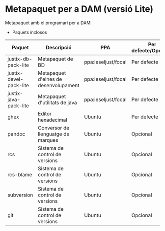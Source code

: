 # Metapaquet per a DAM (versió Lite)

Metapaquet amb el programari per a DAM.

* Paquets inclosos

| Paquet | Descripció | PPA | Per defecte/Opcional |
|-------|-----------|-------|--------------|
| justix-db-pack-lite | Metapaquet de BD | ppa:ieseljust/focal | Per defecte |
| justix-devel-pack-lite | Metapaquet d'eines de desenvolupament | ppa:ieseljust/focal  | Per defecte |
| justix-java-pack-lite  | Metapaquet d'utilitats de java | ppa:ieseljust/focal | Per defecte |
| ghex | Editor hexadecimal | Ubuntu | Per defecte |
| pandoc | Conversor de llenguatge de marques | Ubuntu | Opcional |
| rcs | Sistema de control de versions | Ubuntu | Opcional |
| rcs-blame | Sistema de control de versions | Ubuntu | Opcional |
| subversion | Sistema de control de versions | Ubuntu | Opcional |
| git | Sistema de control de versions | Ubuntu | Opcional |

